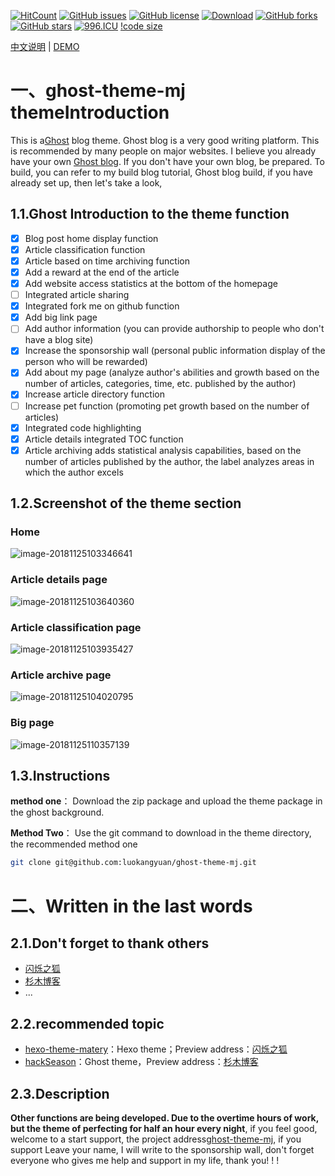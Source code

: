 [![HitCount](http://hits.dwyl.io/luokangyuan/ghost-theme-mj.svg)](http://hits.dwyl.io/luokangyuan/ghost-theme-mj)  [![GitHub issues](https://img.shields.io/github/issues/luokangyuan/ghost-theme-mj.svg)](https://github.com/luokangyuan/ghost-theme-mj/issues)  [![GitHub license](https://img.shields.io/github/license/luokangyuan/ghost-theme-mj.svg)](https://github.com/luokangyuan/ghost-theme-mj/blob/master/LICENSE)  [![Download](https://img.shields.io/badge/downloads-master-green.svg)](https://img.shields.io/badge/hexo-%3E%3D%203.0-blue.svg) [![GitHub forks](https://img.shields.io/github/forks/luokangyuan/ghost-theme-mj.svg)](https://github.com/luokangyuan/ghost-theme-mj/network)  [![GitHub stars](https://img.shields.io/github/stars/luokangyuan/ghost-theme-mj.svg)](https://github.com/luokangyuan/ghost-theme-mj/stargazers)  [![996.ICU](https://img.shields.io/badge/Link-996.ICU-red.svg)](https://996.icu/#/zh_CN)  [!code size](https://img.shields.io/github/languages/code-size/luokangyuan/ghost-theme-mj.svg?style=popout)

[中文说明](README_CN.md) | [DEMO](http://luokangyuan.com/)

# 一、ghost-theme-mj themeIntroduction

This is a[Ghost](https://ghost.org) blog theme. Ghost blog is a very good writing platform. This is recommended by many people on major websites. I believe you already have your own [Ghost blog]((http://luokangyuan.com/ghostbo-ke-an-zhuang/)). If you don't have your own blog, be prepared. To build, you can refer to my build blog tutorial, Ghost blog build, if you have already set up, then let's take a look,

## 1.1.Ghost Introduction to the theme function

- [x] Blog post home display function
- [x] Article classification function
- [x] Article based on time archiving function
- [x] Add a reward at the end of the article
- [x] Add website access statistics at the bottom of the homepage
- [ ] Integrated article sharing
- [x] Integrated fork me on github function
- [x] Add big link page
- [ ] Add author information (you can provide authorship to people who don't have a blog site)
- [x] Increase the sponsorship wall (personal public information display of the person who will be rewarded)
- [x] Add about my page (analyze author's abilities and growth based on the number of articles, categories, time, etc. published by the author)
- [x] Increase article directory function
- [ ] Increase pet function (promoting pet growth based on the number of articles)
- [x] Integrated code highlighting
- [x] Article details integrated TOC function
- [x] Article archiving adds statistical analysis capabilities, based on the number of articles published by the author, the label analyzes areas in which the author excels

## 1.2.Screenshot of the theme section

### Home

![image-20181125103346641](http://image.luokangyuan.com/2018-11-25-023351.png)

### Article details page

![image-20181125103640360](http://image.luokangyuan.com/2018-11-25-023645.png)

### Article classification page

![image-20181125103935427](http://image.luokangyuan.com/2018-11-25-023939.png)

### Article archive page

![image-20181125104020795](http://image.luokangyuan.com/2018-11-25-024025.png)

### Big page

![image-20181125110357139](http://image.luokangyuan.com/2018-11-25-030401.png)

## 1.3.Instructions

**method one**： Download the zip package and upload the theme package in the ghost background.

**Method Two**： Use the git command to download in the theme directory, the recommended method one

```bash
git clone git@github.com:luokangyuan/ghost-theme-mj.git
```

# 二、Written in the last words

## 2.1.Don't forget to thank others

- [闪烁之狐](https://github.com/blinkfox)
- [杉木博客](http://w3more.cn/)
- ...

## 2.2.recommended topic

- [hexo-theme-matery](https://github.com/blinkfox/hexo-theme-matery)：Hexo theme；Preview address：[闪烁之狐](https://blinkfox.github.io/)
- [hackSeason](https://github.com/mrbin1573/hackSeason)：Ghost theme，Preview address：[杉木博客](http://w3more.cn/)

## 2.3.Description

**Other functions are being developed. Due to the overtime hours of work, but the theme of perfecting for half an hour every night**, if you feel good, welcome to a start support, the project address[ghost-theme-mj](https://github.com/luokangyuan/ghost-theme-mj), if you support Leave your name, I will write to the sponsorship wall, don't forget everyone who gives me help and support in my life, thank you! ! !
